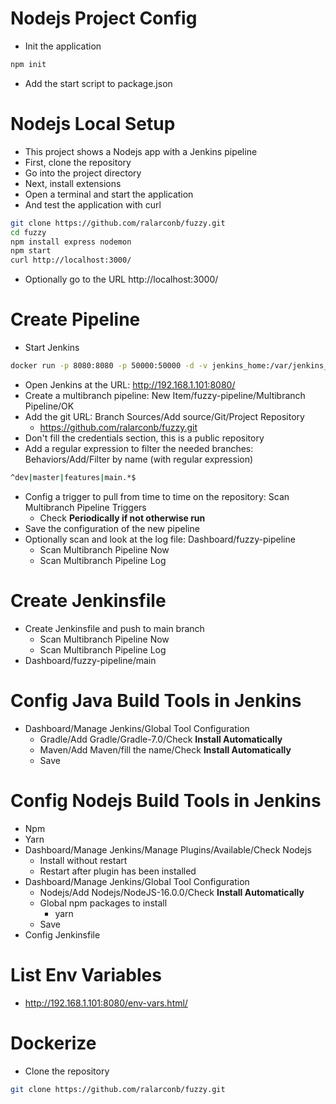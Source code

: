 # Nodejs Project Config
- Init the application
```sh
npm init
```
- Add the start script to package.json
# Nodejs Local Setup
- This project shows a Nodejs app with a Jenkins pipeline
- First, clone the repository
- Go into the project directory
- Next, install extensions
- Open a terminal and start the application
- And test the application with curl
```sh
git clone https://github.com/ralarconb/fuzzy.git
cd fuzzy
npm install express nodemon
npm start
curl http://localhost:3000/
```
- Optionally go to the URL http://localhost:3000/
# Create Pipeline
- Start Jenkins
```sh
docker run -p 8080:8080 -p 50000:50000 -d -v jenkins_home:/var/jenkins_home jenkins/jenkins
```
- Open Jenkins at the URL: http://192.168.1.101:8080/
- Create a multibranch pipeline: New Item/fuzzy-pipeline/Multibranch Pipeline/OK
- Add the git URL: Branch Sources/Add source/Git/Project Repository
  - https://github.com/ralarconb/fuzzy.git
- Don't fill the credentials section, this is a public repository
- Add a regular expression to filter the needed branches: Behaviors/Add/Filter by name (with regular expression)
```sh
^dev|master|features|main.*$
```
- Config a trigger to pull from time to time on the repository: Scan Multibranch Pipeline Triggers
  - Check **Periodically if not otherwise run**
- Save the configuration of the new pipeline
- Optionally scan and look at the log file: Dashboard/fuzzy-pipeline
  - Scan Multibranch Pipeline Now
  - Scan Multibranch Pipeline Log
# Create Jenkinsfile
- Create Jenkinsfile and push to main branch
  - Scan Multibranch Pipeline Now
  - Scan Multibranch Pipeline Log
- Dashboard/fuzzy-pipeline/main
# Config Java Build Tools in Jenkins
- Dashboard/Manage Jenkins/Global Tool Configuration
  - Gradle/Add Gradle/Gradle-7.0/Check **Install Automatically**
  - Maven/Add Maven/fill the name/Check **Install Automatically**
  - Save
# Config Nodejs Build Tools in Jenkins
- Npm
- Yarn
- Dashboard/Manage Jenkins/Manage Plugins/Available/Check Nodejs
  - Install without restart
  - Restart after plugin has been installed
- Dashboard/Manage Jenkins/Global Tool Configuration
  - Nodejs/Add Nodejs/NodeJS-16.0.0/Check **Install Automatically**
  - Global npm packages to install
    - yarn 
  - Save
- Config Jenkinsfile
# List Env Variables
- http://192.168.1.101:8080/env-vars.html/
# Dockerize
- Clone the repository
```sh
git clone https://github.com/ralarconb/fuzzy.git
```